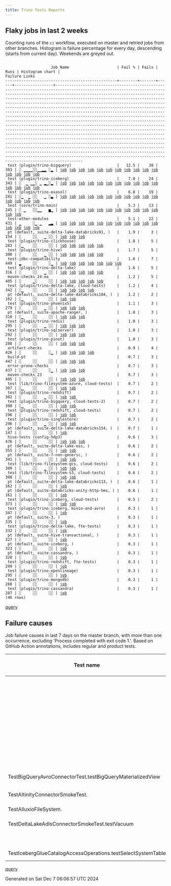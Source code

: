 ```yaml
---
title: Trino Tests Reports
---
```


## Flaky jobs in last 2 weeks

Counting runs of the `ci` workflow, executed on master and retried jobs from other branches.
Histogram is failure percentage for every day, descending (starts from current day).
Weekends are greyed out.
<pre><code>
                    Job Name                     | Fail % | Fails | Runs | Histogram chart |                                                                                                                                                                                                                                                                                                                                                                                                                                                                                                                                                                                                                  Failure Links                                                                                                                                                                                                                                                                                                                                                                                                                                                                                                                                                                                                                   
-------------------------------------------------+--------+-------+------+-----------------+--------------------------------------------------------------------------------------------------------------------------------------------------------------------------------------------------------------------------------------------------------------------------------------------------------------------------------------------------------------------------------------------------------------------------------------------------------------------------------------------------------------------------------------------------------------------------------------------------------------------------------------------------------------------------------------------------------------------------------------------------------------------------------------------------------------------------------------------------------------------------------------------------------------------------------------------------------------------------------------------------------------------------------------------------------------------------------------------------------------------------------------------------------------------------------------------------------------------------------------------------
 test (plugin/trino-bigquery)                    |   12.5 |    38 |  303 | ░ ▁▁▁▁░░▁▁▂▂ ░▂ | <a href="https://github.com/trinodb/trino/actions/runs/12173819231/job/33954809708">job</a> <a href="https://github.com/trinodb/trino/actions/runs/12179072798/job/33970465368">job</a> <a href="https://github.com/trinodb/trino/actions/runs/12189427472/job/34004585346">job</a> <a href="https://github.com/trinodb/trino/actions/runs/12189427472/job/34004585346">job</a> <a href="https://github.com/trinodb/trino/actions/runs/12155337076/job/33896725780">job</a> <a href="https://github.com/trinodb/trino/actions/runs/12161252976/job/33915495097">job</a> <a href="https://github.com/trinodb/trino/actions/runs/12135253527/job/33833971499">job</a> <a href="https://github.com/trinodb/trino/actions/runs/12138599090/job/33844438456">job</a> <a href="https://github.com/trinodb/trino/actions/runs/12138979870/job/33845637181">job</a> <a href="https://github.com/trinodb/trino/actions/runs/12138983321/job/33845650043">job</a> <a href="https://github.com/trinodb/trino/actions/runs/12143917316/job/33862043931">job</a> <a href="https://github.com/trinodb/trino/actions/runs/12117352697/job/33779709162">job</a> <a href="https://github.com/trinodb/trino/actions/runs/12120732400/job/33790181191">job</a> <a href="https://github.com/trinodb/trino/actions/runs/12085363808/job/33702497001">job</a> <a href="https://github.com/trinodb/trino/actions/runs/12060069850/job/33629859936">job</a>  
 test (plugin/trino-iceberg)                     |    7.0 |    24 |  343 | ░  ▁ ▁▁░ ▁ ▂▁░▂ | <a href="https://github.com/trinodb/trino/actions/runs/12172929503/job/33952474374">job</a> <a href="https://github.com/trinodb/trino/actions/runs/12168875840/job/33940640195">job</a> <a href="https://github.com/trinodb/trino/actions/runs/12168875840/job/33940640195">job</a> <a href="https://github.com/trinodb/trino/actions/runs/12144340196/job/33863513484">job</a> <a href="https://github.com/trinodb/trino/actions/runs/12144340196/job/33863513484">job</a> <a href="https://github.com/trinodb/trino/actions/runs/12114297472/job/33770713989">job</a> <a href="https://github.com/trinodb/trino/actions/runs/12117352697/job/33779718798">job</a> <a href="https://github.com/trinodb/trino/actions/runs/12102294949/job/33743220759">job</a> <a href="https://github.com/trinodb/trino/actions/runs/12064146628/job/33640541983">job</a> <a href="https://github.com/trinodb/trino/actions/runs/12068707580/job/33654487478">job</a> <a href="https://github.com/trinodb/trino/actions/runs/12043599290/job/33579276298">job</a> <a href="https://github.com/trinodb/trino/actions/runs/12023318758/job/33517054692">job</a> <a href="https://github.com/trinodb/trino/actions/runs/12027548611/job/33528955333">job</a> <a href="https://github.com/trinodb/trino/actions/runs/12027548611/job/33531834924">job</a> <a href="https://github.com/trinodb/trino/actions/runs/12027548611/job/33533425669">job</a>  
 test (plugin/trino-exasol)                      |    6.8 |    19 |  281 | ░▁  ▁ ░░   ▁ ░▃ | <a href="https://github.com/trinodb/trino/actions/runs/12206115845/job/34054977884">job</a> <a href="https://github.com/trinodb/trino/actions/runs/12178653662/job/33969177406">job</a> <a href="https://github.com/trinodb/trino/actions/runs/12167474550/job/33936181141">job</a> <a href="https://github.com/trinodb/trino/actions/runs/12133176005/job/33828308238">job</a> <a href="https://github.com/trinodb/trino/actions/runs/12136916634/job/33839093903">job</a> <a href="https://github.com/trinodb/trino/actions/runs/12138979870/job/33845651298">job</a> <a href="https://github.com/trinodb/trino/actions/runs/12114363497/job/33770859743">job</a> <a href="https://github.com/trinodb/trino/actions/runs/12062133873/job/33635338870">job</a> <a href="https://github.com/trinodb/trino/actions/runs/12044940491/job/33582789367">job</a> <a href="https://github.com/trinodb/trino/actions/runs/12056751255/job/33619984327">job</a> <a href="https://github.com/trinodb/trino/actions/runs/12024451776/job/33520011024">job</a> <a href="https://github.com/trinodb/trino/actions/runs/12024451776/job/33520011024">job</a> <a href="https://github.com/trinodb/trino/actions/runs/12029743933/job/33535761738">job</a> <a href="https://github.com/trinodb/trino/actions/runs/12033079551/job/33546473043">job</a> <a href="https://github.com/trinodb/trino/actions/runs/12033079551/job/33546473043">job</a>  
 test (core/trino-main)                          |    5.3 |    13 |  245 | ░ ▁   ░░▁▁   ▅▁ | <a href="https://github.com/trinodb/trino/actions/runs/12173819231/job/33954807575">job</a> <a href="https://github.com/trinodb/trino/actions/runs/12177305132/job/33964908216">job</a> <a href="https://github.com/trinodb/trino/actions/runs/12133285875/job/33828627364">job</a> <a href="https://github.com/trinodb/trino/actions/runs/12136532803/job/33837900207">job</a> <a href="https://github.com/trinodb/trino/actions/runs/12085363808/job/33702494980">job</a> <a href="https://github.com/trinodb/trino/actions/runs/12064146628/job/33640535634">job</a> <a href="https://github.com/trinodb/trino/actions/runs/12065218318/job/33643586609">job</a> <a href="https://github.com/trinodb/trino/actions/runs/12054182621/job/33611677859">job</a> <a href="https://github.com/trinodb/trino/actions/runs/12029743933/job/33535753988">job</a> <a href="https://github.com/trinodb/trino/actions/runs/12011573113/job/33480937634">job</a> <a href="https://github.com/trinodb/trino/actions/runs/11999167824/job/33446804795">job</a> <a href="https://github.com/trinodb/trino/actions/runs/11999167824/job/33446804795">job</a> <a href="https://github.com/trinodb/trino/actions/runs/11982209841/job/33409883166">job</a>                                                                                                                                                                  
 test-other-modules                              |    5.1 |    22 |  431 | ▁     ░▁ ▁   ▂▃ | <a href="https://github.com/trinodb/trino/actions/runs/12209038546/job/34063219357">job</a> <a href="https://github.com/trinodb/trino/actions/runs/12172333473/job/33950811900">job</a> <a href="https://github.com/trinodb/trino/actions/runs/12172333473/job/33950811900">job</a> <a href="https://github.com/trinodb/trino/actions/runs/12155337076/job/33896688802">job</a> <a href="https://github.com/trinodb/trino/actions/runs/12159135592/job/33908599816">job</a> <a href="https://github.com/trinodb/trino/actions/runs/12133176005/job/33828274320">job</a> <a href="https://github.com/trinodb/trino/actions/runs/12142361647/job/33856663344">job</a> <a href="https://github.com/trinodb/trino/actions/runs/12113366621/job/33768204967">job</a> <a href="https://github.com/trinodb/trino/actions/runs/12100155376/job/33738460952">job</a> <a href="https://github.com/trinodb/trino/actions/runs/12100155376/job/33738460952">job</a> <a href="https://github.com/trinodb/trino/actions/runs/12060069850/job/33629825950">job</a> <a href="https://github.com/trinodb/trino/actions/runs/12073500559/job/33669712628">job</a> <a href="https://github.com/trinodb/trino/actions/runs/12047554019/job/33590315654">job</a> <a href="https://github.com/trinodb/trino/actions/runs/12049239030/job/33595574032">job</a> <a href="https://github.com/trinodb/trino/actions/runs/12051140374/job/33601522108">job</a>  
 pt (default, suite-delta-lake-databricks91, )   |    1.9 |     3 |  154 | ░     ░░   ▁ ░░ | <a href="https://github.com/trinodb/trino/actions/runs/12043599290/job/33579463729">job</a> <a href="https://github.com/trinodb/trino/actions/runs/12028587227/job/33532587998">job</a> <a href="https://github.com/trinodb/trino/actions/runs/12028587227/job/33532587998">job</a>                                                                                                                                                                                                                                                                                                                                                                                                                                                                                                                                                                                                                                                                                                                                                                                                                                                                                                                                                                                                  
 test (plugin/trino-clickhouse)                  |    1.8 |     5 |  283 | ░▁    ░░     ░░ | <a href="https://github.com/trinodb/trino/actions/runs/12198321137/job/34029835582">job</a> <a href="https://github.com/trinodb/trino/actions/runs/12179072798/job/33970469064">job</a> <a href="https://github.com/trinodb/trino/actions/runs/12135938962/job/33836064939">job</a> <a href="https://github.com/trinodb/trino/actions/runs/12138983321/job/33845651818">job</a> <a href="https://github.com/trinodb/trino/actions/runs/12060069850/job/33629860600">job</a>                                                                                                                                                                                                                                                                                                                                                                                                                                                                                                                                                                                                                                                                                                                                                                                                                                  
 test (plugin/trino-hive)                        |    1.7 |     5 |  300 | ░     ░░   ▁ ░░ | <a href="https://github.com/trinodb/trino/actions/runs/12178653662/job/33969178197">job</a> <a href="https://github.com/trinodb/trino/actions/runs/12136532803/job/33837910088">job</a> <a href="https://github.com/trinodb/trino/actions/runs/12053137717/job/33608188639">job</a> <a href="https://github.com/trinodb/trino/actions/runs/12024451776/job/33520011410">job</a> <a href="https://github.com/trinodb/trino/actions/runs/12024451776/job/33520011410">job</a>                                                                                                                                                                                                                                                                                                                                                                                                                                                                                                                                                                                                                                                                                                                                                                                                                                  
 test-jdbc-compatibility                         |    1.6 |     7 |  449 | ▂     ░░     ░▁ | <a href="https://github.com/trinodb/trino/actions/runs/12209041213/job/34063225751">job</a> <a href="https://github.com/trinodb/trino/actions/runs/12172333473/job/33950811722">job</a> <a href="https://github.com/trinodb/trino/actions/runs/12172333473/job/33950811722">job</a> <a href="https://github.com/trinodb/trino/actions/runs/12138979870/job/33845584441">job</a> <a href="https://github.com/trinodb/trino/actions/runs/12084352606/job/33699367645">job</a> <a href="https://github.com/trinodb/trino/actions/runs/12062133873/job/33635310122">job</a> <a href="https://github.com/trinodb/trino/actions/runs/11982024655/job/33409327509">job</a>                                                                                                                                                                                                                                                                                                                                                                                                                                                                                                                                                                                                                                                                  
 test (plugin/trino-delta-lake)                  |    1.6 |     5 |  316 | ░     ░░   ▁ ░░ | <a href="https://github.com/trinodb/trino/actions/runs/12081323873/job/33690252993">job</a> <a href="https://github.com/trinodb/trino/actions/runs/12062133873/job/33635336671">job</a> <a href="https://github.com/trinodb/trino/actions/runs/12028587227/job/33532123617">job</a> <a href="https://github.com/trinodb/trino/actions/runs/12028587227/job/33532123617">job</a> <a href="https://github.com/trinodb/trino/actions/runs/12040740167/job/33571264807">job</a>                                                                                                                                                                                                                                                                                                                                                                                                                                                                                                                                                                                                                                                                                                                                                                                                                                  
 maven-checks 24-ea                              |    1.2 |     5 |  405 | ░     ▁░     ░░ | <a href="https://github.com/trinodb/trino/actions/runs/12172333473/job/33950812151">job</a> <a href="https://github.com/trinodb/trino/actions/runs/12172333473/job/33950812151">job</a> <a href="https://github.com/trinodb/trino/actions/runs/12114058970/job/33770007502">job</a> <a href="https://github.com/trinodb/trino/actions/runs/12109817391/job/33759379173">job</a> <a href="https://github.com/trinodb/trino/actions/runs/12046886591/job/33588293264">job</a>                                                                                                                                                                                                                                                                                                                                                                                                                                                                                                                                                                                                                                                                                                                                                                                                                                  
 test (plugin/trino-delta-lake, cloud-tests)     |    1.2 |     4 |  342 | ░▁    ░░     ░░ | <a href="https://github.com/trinodb/trino/actions/runs/12192972268/job/34014482929">job</a> <a href="https://github.com/trinodb/trino/actions/runs/12176360238/job/33962006105">job</a> <a href="https://github.com/trinodb/trino/actions/runs/12133176005/job/33828307439">job</a> <a href="https://github.com/trinodb/trino/actions/runs/12062133873/job/33635337268">job</a>                                                                                                                                                                                                                                                                                                                                                                                                                                                                                                                                                                                                                                                                                                                                                                                                                                                                                                                  
 pt (default, suite-delta-lake-databricks104, )  |    1.2 |     2 |  162 | ░▁    ░░     ░░ | <a href="https://github.com/trinodb/trino/actions/runs/12206115845/job/34055289856">job</a> <a href="https://github.com/trinodb/trino/actions/runs/12137882347/job/33842667885">job</a>                                                                                                                                                                                                                                                                                                                                                                                                                                                                                                                                                                                                                                                                                                                                                                                                                                                                                                                                                                                                                                                                                  
 test (plugin/trino-phoenix5)                    |    1.1 |     3 |  279 | ░     ░░   ▁ ░░ | <a href="https://github.com/trinodb/trino/actions/runs/12023991388/job/33518807410">job</a> <a href="https://github.com/trinodb/trino/actions/runs/12031081898/job/33540050516">job</a> <a href="https://github.com/trinodb/trino/actions/runs/12031081898/job/33540050516">job</a>                                                                                                                                                                                                                                                                                                                                                                                                                                                                                                                                                                                                                                                                                                                                                                                                                                                                                                                                                                                                  
 pt (default, suite-apache-ranger, )             |    1.0 |     3 |  310 | ░▁    ░░     ░░ | <a href="https://github.com/trinodb/trino/actions/runs/12191471556/job/34010672844">job</a> <a href="https://github.com/trinodb/trino/actions/runs/12060467495/job/33631179325">job</a> <a href="https://github.com/trinodb/trino/actions/runs/12026031079/job/33524555645">job</a>                                                                                                                                                                                                                                                                                                                                                                                                                                                                                                                                                                                                                                                                                                                                                                                                                                                                                                                                                                                                  
 test (plugin/trino-redis)                       |    1.0 |     3 |  295 | ░     ░░   ▁ ░░ | <a href="https://github.com/trinodb/trino/actions/runs/12033079551/job/33546486447">job</a> <a href="https://github.com/trinodb/trino/actions/runs/12033079551/job/33546486447">job</a> <a href="https://github.com/trinodb/trino/actions/runs/12016669633/job/33497449277">job</a>                                                                                                                                                                                                                                                                                                                                                                                                                                                                                                                                                                                                                                                                                                                                                                                                                                                                                                                                                                                                  
 test (plugin/trino-sqlserver)                   |    1.0 |     3 |  292 | ░     ░░     ░░ | <a href="https://github.com/trinodb/trino/actions/runs/12161252976/job/33915517529">job</a> <a href="https://github.com/trinodb/trino/actions/runs/12120732400/job/33790198869">job</a> <a href="https://github.com/trinodb/trino/actions/runs/12067497018/job/33650662943">job</a>                                                                                                                                                                                                                                                                                                                                                                                                                                                                                                                                                                                                                                                                                                                                                                                                                                                                                                                                                                                                  
 test (plugin/trino-pinot)                       |    1.0 |     3 |  288 | ░     ░░     ░░ | <a href="https://github.com/trinodb/trino/actions/runs/12167122811/job/33934992430">job</a> <a href="https://github.com/trinodb/trino/actions/runs/12021950981/job/33513372217">job</a> <a href="https://github.com/trinodb/trino/actions/runs/12016669633/job/33497448578">job</a>                                                                                                                                                                                                                                                                                                                                                                                                                                                                                                                                                                                                                                                                                                                                                                                                                                                                                                                                                                                                  
 artifact-checks                                 |    0.9 |     4 |  426 | ░     ░░     ░▁ | <a href="https://github.com/trinodb/trino/actions/runs/12172333473/job/33950811280">job</a> <a href="https://github.com/trinodb/trino/actions/runs/12172333473/job/33950811280">job</a> <a href="https://github.com/trinodb/trino/actions/runs/12063104593/job/33637773808">job</a> <a href="https://github.com/trinodb/trino/actions/runs/11982024655/job/33409326070">job</a>                                                                                                                                                                                                                                                                                                                                                                                                                                                                                                                                                                                                                                                                                                                                                                                                                                                                                                                  
 build-pt                                        |    0.7 |     3 |  447 | ░     ░░     ░░ | <a href="https://github.com/trinodb/trino/actions/runs/12172333473/job/33950812383">job</a> <a href="https://github.com/trinodb/trino/actions/runs/12172333473/job/33950812383">job</a> <a href="https://github.com/trinodb/trino/actions/runs/12159135592/job/33908600290">job</a>                                                                                                                                                                                                                                                                                                                                                                                                                                                                                                                                                                                                                                                                                                                                                                                                                                                                                                                                                                                                  
 error-prone-checks                              |    0.7 |     3 |  437 | ░     ░░     ░▁ | <a href="https://github.com/trinodb/trino/actions/runs/12172333473/job/33950810834">job</a> <a href="https://github.com/trinodb/trino/actions/runs/12172333473/job/33950810834">job</a> <a href="https://github.com/trinodb/trino/actions/runs/11982024655/job/33409326567">job</a>                                                                                                                                                                                                                                                                                                                                                                                                                                                                                                                                                                                                                                                                                                                                                                                                                                                                                                                                                                                                  
 maven-checks 23                                 |    0.7 |     3 |  405 | ░     ░░     ░░ | <a href="https://github.com/trinodb/trino/actions/runs/12172333473/job/33950811570">job</a> <a href="https://github.com/trinodb/trino/actions/runs/12172333473/job/33950811570">job</a> <a href="https://github.com/trinodb/trino/actions/runs/12114058970/job/33770006909">job</a>                                                                                                                                                                                                                                                                                                                                                                                                                                                                                                                                                                                                                                                                                                                                                                                                                                                                                                                                                                                                  
 test (lib/trino-filesystem-azure, cloud-tests)  |    0.7 |     2 |  307 | ░▁    ░░     ░░ | <a href="https://github.com/trinodb/trino/actions/runs/12198321137/job/34029830942">job</a> <a href="https://github.com/trinodb/trino/actions/runs/12027548611/job/33528942045">job</a>                                                                                                                                                                                                                                                                                                                                                                                                                                                                                                                                                                                                                                                                                                                                                                                                                                                                                                                                                                                                                                                                                  
 test (plugin/trino-redshift)                    |    0.7 |     2 |  302 | ░     ░░   ▁ ░░ | <a href="https://github.com/trinodb/trino/actions/runs/12024451776/job/33520015784">job</a> <a href="https://github.com/trinodb/trino/actions/runs/12024451776/job/33520015784">job</a>                                                                                                                                                                                                                                                                                                                                                                                                                                                                                                                                                                                                                                                                                                                                                                                                                                                                                                                                                                                                                                                                                  
 test (plugin/trino-bigquery, cloud-tests-2)     |    0.7 |     2 |  300 | ░▁    ░░     ░░ | <a href="https://github.com/trinodb/trino/actions/runs/12206115845/job/34054974748">job</a> <a href="https://github.com/trinodb/trino/actions/runs/12173819231/job/33954809910">job</a>                                                                                                                                                                                                                                                                                                                                                                                                                                                                                                                                                                                                                                                                                                                                                                                                                                                                                                                                                                                                                                                                                  
 test (plugin/trino-redshift, cloud-tests)       |    0.7 |     2 |  296 | ░     ░░     ░░ | <a href="https://github.com/trinodb/trino/actions/runs/12043599290/job/33579279138">job</a> <a href="https://github.com/trinodb/trino/actions/runs/12029743933/job/33535770810">job</a>                                                                                                                                                                                                                                                                                                                                                                                                                                                                                                                                                                                                                                                                                                                                                                                                                                                                                                                                                                                                                                                                                  
 test (plugin/trino-singlestore)                 |    0.7 |     2 |  296 | ░     ░░   ▁ ░░ | <a href="https://github.com/trinodb/trino/actions/runs/12031081898/job/33540053933">job</a> <a href="https://github.com/trinodb/trino/actions/runs/12031081898/job/33540053933">job</a>                                                                                                                                                                                                                                                                                                                                                                                                                                                                                                                                                                                                                                                                                                                                                                                                                                                                                                                                                                                                                                                                                  
 pt (default, suite-delta-lake-databricks154, )  |    0.7 |     1 |  147 | ░     ░░     ░░ | <a href="https://github.com/trinodb/trino/actions/runs/12043599290/job/33579465679">job</a>                                                                                                                                                                                                                                                                                                                                                                                                                                                                                                                                                                                                                                                                                                                                                                                                                                                                                                                                                                                                                                                                                                                                                                  
 hive-tests (config-hdp3)                        |    0.6 |     3 |  476 | ░     ░░     ░░ | <a href="https://github.com/trinodb/trino/actions/runs/12138979870/job/33845584123">job</a> <a href="https://github.com/trinodb/trino/actions/runs/12010110864/job/33476266174">job</a> <a href="https://github.com/trinodb/trino/actions/runs/12010110864/job/33476266174">job</a>                                                                                                                                                                                                                                                                                                                                                                                                                                                                                                                                                                                                                                                                                                                                                                                                                                                                                                                                                                                                  
 pt (default, suite-delta-lake-oss, )            |    0.6 |     2 |  355 | ░     ░░     ░░ | <a href="https://github.com/trinodb/trino/actions/runs/12043599290/job/33579468089">job</a> <a href="https://github.com/trinodb/trino/actions/runs/12014599238/job/33491333097">job</a>                                                                                                                                                                                                                                                                                                                                                                                                                                                                                                                                                                                                                                                                                                                                                                                                                                                                                                                                                                                                                                                                                  
 pt (default, suite-7-non-generic, )             |    0.6 |     2 |  341 | ░     ░░     ░░ | <a href="https://github.com/trinodb/trino/actions/runs/12182230937/job/33981451617">job</a> <a href="https://github.com/trinodb/trino/actions/runs/12138979870/job/33846041999">job</a>                                                                                                                                                                                                                                                                                                                                                                                                                                                                                                                                                                                                                                                                                                                                                                                                                                                                                                                                                                                                                                                                                  
 test (lib/trino-filesystem-gcs, cloud-tests)    |    0.6 |     2 |  309 | ░     ░░   ▁ ░░ | <a href="https://github.com/trinodb/trino/actions/runs/12024451776/job/33520007347">job</a> <a href="https://github.com/trinodb/trino/actions/runs/12024451776/job/33520007347">job</a>                                                                                                                                                                                                                                                                                                                                                                                                                                                                                                                                                                                                                                                                                                                                                                                                                                                                                                                                                                                                                                                                                  
 test (lib/trino-filesystem-s3, cloud-tests)     |    0.6 |     2 |  308 | ░     ░░     ░░ | <a href="https://github.com/trinodb/trino/actions/runs/12136532803/job/33837901632">job</a> <a href="https://github.com/trinodb/trino/actions/runs/12043599290/job/33579271644">job</a>                                                                                                                                                                                                                                                                                                                                                                                                                                                                                                                                                                                                                                                                                                                                                                                                                                                                                                                                                                                                                                                                                  
 pt (default, suite-delta-lake-databricks113, )  |    0.6 |     1 |  162 | ░     ░░     ░░ | <a href="https://github.com/trinodb/trino/actions/runs/12176331716/job/33962304286">job</a>                                                                                                                                                                                                                                                                                                                                                                                                                                                                                                                                                                                                                                                                                                                                                                                                                                                                                                                                                                                                                                                                                                                                                                  
 pt (default, suite-databricks-unity-http-hms, ) |    0.6 |     1 |  161 | ░     ░░     ░░ | <a href="https://github.com/trinodb/trino/actions/runs/12177305132/job/33965342639">job</a>                                                                                                                                                                                                                                                                                                                                                                                                                                                                                                                                                                                                                                                                                                                                                                                                                                                                                                                                                                                                                                                                                                                                                                  
 test (plugin/trino-iceberg, cloud-tests)        |    0.5 |     2 |  373 | ░     ░░     ░░ | <a href="https://github.com/trinodb/trino/actions/runs/12133176005/job/33828309619">job</a> <a href="https://github.com/trinodb/trino/actions/runs/12133285875/job/33828634759">job</a>                                                                                                                                                                                                                                                                                                                                                                                                                                                                                                                                                                                                                                                                                                                                                                                                                                                                                                                                                                                                                                                                                  
 test (plugin/trino-iceberg, minio-and-avro)     |    0.3 |     1 |  347 | ░     ░░     ░░ | <a href="https://github.com/trinodb/trino/actions/runs/12114297472/job/33770714770">job</a>                                                                                                                                                                                                                                                                                                                                                                                                                                                                                                                                                                                                                                                                                                                                                                                                                                                                                                                                                                                                                                                                                                                                                                  
 pt (default, suite-3, )                         |    0.3 |     1 |  335 | ░     ░░     ░░ | <a href="https://github.com/trinodb/trino/actions/runs/12047554019/job/33590796988">job</a>                                                                                                                                                                                                                                                                                                                                                                                                                                                                                                                                                                                                                                                                                                                                                                                                                                                                                                                                                                                                                                                                                                                                                                  
 test (plugin/trino-delta-lake, fte-tests)       |    0.3 |     1 |  332 | ░     ░░     ░░ | <a href="https://github.com/trinodb/trino/actions/runs/12027548611/job/33528950730">job</a>                                                                                                                                                                                                                                                                                                                                                                                                                                                                                                                                                                                                                                                                                                                                                                                                                                                                                                                                                                                                                                                                                                                                                                  
 pt (default, suite-hive-transactional, )        |    0.3 |     1 |  327 | ░     ░░     ░░ | <a href="https://github.com/trinodb/trino/actions/runs/12015829676/job/33495178856">job</a>                                                                                                                                                                                                                                                                                                                                                                                                                                                                                                                                                                                                                                                                                                                                                                                                                                                                                                                                                                                                                                                                                                                                                                  
 pt (default, suite-iceberg, )                   |    0.3 |     1 |  323 | ░     ░░     ░░ | <a href="https://github.com/trinodb/trino/actions/runs/12136916634/job/33839540246">job</a>                                                                                                                                                                                                                                                                                                                                                                                                                                                                                                                                                                                                                                                                                                                                                                                                                                                                                                                                                                                                                                                                                                                                                                  
 pt (default, suite-cassandra, )                 |    0.3 |     1 |  320 | ░     ░░     ░░ | <a href="https://github.com/trinodb/trino/actions/runs/12142361647/job/33857464330">job</a>                                                                                                                                                                                                                                                                                                                                                                                                                                                                                                                                                                                                                                                                                                                                                                                                                                                                                                                                                                                                                                                                                                                                                                  
 test (plugin/trino-redshift, fte-tests)         |    0.3 |     1 |  299 | ░     ░░     ░░ | <a href="https://github.com/trinodb/trino/actions/runs/12043599290/job/33579279303">job</a>                                                                                                                                                                                                                                                                                                                                                                                                                                                                                                                                                                                                                                                                                                                                                                                                                                                                                                                                                                                                                                                                                                                                                                  
 test (plugin/trino-openlineage)                 |    0.3 |     1 |  295 | ░     ░░     ░░ | <a href="https://github.com/trinodb/trino/actions/runs/12016669633/job/33497447306">job</a>                                                                                                                                                                                                                                                                                                                                                                                                                                                                                                                                                                                                                                                                                                                                                                                                                                                                                                                                                                                                                                                                                                                                                                  
 test (plugin/trino-mongodb)                     |    0.3 |     1 |  288 | ░     ░░     ░░ | <a href="https://github.com/trinodb/trino/actions/runs/12056121466/job/33618049269">job</a>                                                                                                                                                                                                                                                                                                                                                                                                                                                                                                                                                                                                                                                                                                                                                                                                                                                                                                                                                                                                                                                                                                                                                                  
 test (plugin/trino-cassandra)                   |    0.3 |     1 |  287 | ░     ░░     ░░ | <a href="https://github.com/trinodb/trino/actions/runs/12040740167/job/33571263022">job</a>                                                                                                                                                                                                                                                                                                                                                                                                                                                                                                                                                                                                                                                                                                                                                                                                                                                                                                                                                                                                                                                                                                                                                                  
(46 rows)
</code></pre>
[query](https://github.com/trinodb/reports/blob/9a6cabebf2e46e46e7d7ef6f7d4ddeeb213d6bfd/sql/tests/jobs.sql)

## Failure causes

Job failure causes in last 7 days on the master branch, with more than one occurrence,
excluding 'Process completed with exit code 1.'.
Based on GitHub Action annotations, includes regular and product tests.

| Test name                                                    | Message                                                                                                                                                                                                     | Test failures | Run failures | % of runs | First seen at           | Last seen at            | Failure Links                                                                                                                                                                                                                                                                                                                                                                                                    |
| ------------------------------------------------------------ | ----------------------------------------------------------------------------------------------------------------------------------------------------------------------------------------------------------- | -------------:| ------------:| ---------:| ----------------------- | ----------------------- | ---------------------------------------------------------------------------------------------------------------------------------------------------------------------------------------------------------------------------------------------------------------------------------------------------------------------------------------------------------------------------------------------------------------- |
|                                                              | Canceling since a higher priority waiting request for 'workflow=ci,\&lt;br/\&gt;                                                                                                                                  |            78 |            6 |       1.0 | 2024-12-01 04:18:45.000 | 2024-12-02 07:04:58.000 | <a href="https://github.com/trinodb/trino/actions/runs/12102210639/job/33743028048">job</a> <a href="https://github.com/trinodb/trino/actions/runs/12102210639/job/33743028264">job</a> <a href="https://github.com/trinodb/trino/actions/runs/12102210639/job/33743028337">job</a> <a href="https://github.com/trinodb/trino/actions/runs/12102210639/job/33743028444">job</a> <a href="https://github.com/trinodb/trino/actions/runs/12102210639/job/33743028540">job</a>  |
|                                                              | The operation was canceled.                                                                                                                                                                                 |            68 |           11 |       1.8 | 2024-12-01 04:18:45.000 | 2024-12-06 22:06:17.000 | <a href="https://github.com/trinodb/trino/actions/runs/12102210639/job/33743028337">job</a> <a href="https://github.com/trinodb/trino/actions/runs/12102210639/job/33743028708">job</a> <a href="https://github.com/trinodb/trino/actions/runs/12102210639/job/33743043080">job</a> <a href="https://github.com/trinodb/trino/actions/runs/12102210639/job/33743043249">job</a> <a href="https://github.com/trinodb/trino/actions/runs/12102210639/job/33743043362">job</a>  |
|                                                              | Can't find 'action.yml', 'action.yaml' or 'Dockerfile' under '/home/runner/work/trino/trino/.github/actions/process-test-results'. Did you forget to run actions/checkout before running your local action? |            12 |            2 |       0.3 | 2024-12-01 04:18:45.000 | 2024-12-01 05:07:23.000 | <a href="https://github.com/trinodb/trino/actions/runs/12102210639/job/33743043080">job</a> <a href="https://github.com/trinodb/trino/actions/runs/12102210639/job/33743043249">job</a> <a href="https://github.com/trinodb/trino/actions/runs/12102210639/job/33743043362">job</a> <a href="https://github.com/trinodb/trino/actions/runs/12102210639/job/33743043468">job</a> <a href="https://github.com/trinodb/trino/actions/runs/12102210639/job/33743043599">job</a>  |
|                                                              | Process completed with exit code 127.                                                                                                                                                                       |            10 |            2 |       0.3 | 2024-12-01 04:18:45.000 | 2024-12-01 05:07:20.000 | <a href="https://github.com/trinodb/trino/actions/runs/12102210639/job/33743043080">job</a> <a href="https://github.com/trinodb/trino/actions/runs/12102210639/job/33743043249">job</a> <a href="https://github.com/trinodb/trino/actions/runs/12102210639/job/33743043362">job</a> <a href="https://github.com/trinodb/trino/actions/runs/12102210639/job/33743043468">job</a> <a href="https://github.com/trinodb/trino/actions/runs/12102210639/job/33743043599">job</a>  |
| TestBigQueryAvroConnectorTest.testBigQueryMaterializedView   | No valid spans, queries were executing concurrently                                                                                                                                                         |             9 |            9 |       1.5 | 2024-12-02 10:46:15.000 | 2024-12-05 12:02:54.000 | <a href="https://github.com/trinodb/trino/actions/runs/12117352697/job/33779709162">job</a> <a href="https://github.com/trinodb/trino/actions/runs/12135253527/job/33833971499">job</a> <a href="https://github.com/trinodb/trino/actions/runs/12138599090/job/33844438456">job</a> <a href="https://github.com/trinodb/trino/actions/runs/12138983321/job/33845650043">job</a> <a href="https://github.com/trinodb/trino/actions/runs/12143917316/job/33862043931">job</a>  |
| TestAltinityConnectorSmokeTest.                              | The target server failed to respond                                                                                                                                                                         |             3 |            3 |       0.5 | 2024-12-03 11:55:50.000 | 2024-12-06 12:01:53.000 | <a href="https://github.com/trinodb/trino/actions/runs/12138983321/job/33845651818">job</a> <a href="https://github.com/trinodb/trino/actions/runs/12179072798/job/33970469064">job</a> <a href="https://github.com/trinodb/trino/actions/runs/12198321137/job/34029835582">job</a>                                                                                                                                                                  |
| TestAlluxioFileSystem.                                       | org.testcontainers.containers.ContainerLaunchException: Container startup failed for image alluxio/alluxio:2.9.5                                                                                            |             2 |            2 |       0.3 | 2024-12-03 05:24:20.000 | 2024-12-04 08:26:05.000 | <a href="https://github.com/trinodb/trino/actions/runs/12133176005/job/33828274320">job</a> <a href="https://github.com/trinodb/trino/actions/runs/12155337076/job/33896688802">job</a>                                                                                                                                                                                                                                                  |
| TestDeltaLakeAdlsConnectorSmokeTest.testVacuum               | expected: \&lt;br/\&gt;                                                                                                                                                                                           |             2 |            2 |       0.3 | 2024-12-03 05:09:34.000 | 2024-12-06 04:48:35.000 | <a href="https://github.com/trinodb/trino/actions/runs/12133176005/job/33828307439">job</a> <a href="https://github.com/trinodb/trino/actions/runs/12192972268/job/34014482929">job</a>                                                                                                                                                                                                                                                  |
|                                                              | LeftCurly: '\{' at column 142 should be on a new line.                                                                                                                                                      |             2 |            1 |       0.2 | 2024-12-02 06:57:52.000 | 2024-12-02 06:58:46.000 | <a href="https://github.com/trinodb/trino/actions/runs/12114058970/job/33770006909">job</a> <a href="https://github.com/trinodb/trino/actions/runs/12114058970/job/33770007502">job</a>                                                                                                                                                                                                                                                  |
| TestIcebergGlueCatalogAccessOperations.testSelectSystemTable | Expecting actual:\&lt;br/\&gt;                                                                                                                                                                                    |             2 |            2 |       0.3 | 2024-12-03 05:12:22.000 | 2024-12-03 05:17:22.000 | <a href="https://github.com/trinodb/trino/actions/runs/12133176005/job/33828309619">job</a> <a href="https://github.com/trinodb/trino/actions/runs/12133285875/job/33828634759">job</a>                                                                                                                                                                                                                                                  |

[query](https://github.com/trinodb/reports/blob/9a6cabebf2e46e46e7d7ef6f7d4ddeeb213d6bfd/sql/tests/annotations.sql)

Generated on Sat Dec  7 06:06:57 UTC 2024
